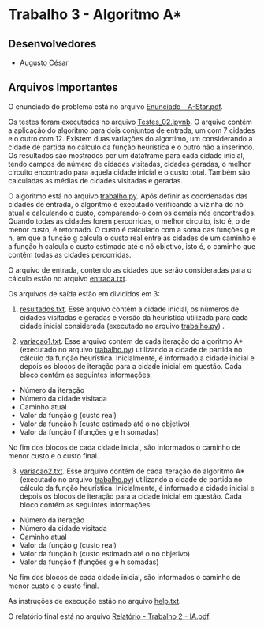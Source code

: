 # Trabalho 3 - Algoritmo A\*

## Desenvolvedores

- [Augusto César](https://github.com/augustces)

## Arquivos Importantes

O enunciado do problema está no arquivo [Enunciado - A-Star.pdf](https://github.com/augustces/InteligenciaArtificial-UFC/blob/main/Trabalho%202/Enunciado%20-%20A-Star.pdf).

Os testes foram executados no arquivo [Testes_02.ipynb](https://github.com/augustces/InteligenciaArtificial-UFC/blob/main/Trabalho%202/Teste_02.ipynb). O arquivo contém a aplicação do algoritmo para dois conjuntos de entrada, um com 7 cidades e o outro com 12. Existem duas variações do algortimo, um considerando a cidade de partida no cálculo da função heurística e o outro não a inserindo. Os resultados são mostrados por um dataframe para cada cidade inicial, tendo campos de número de cidades visitadas, cidades geradas, o melhor circuito encontrado para aquela cidade inicial e o custo total.
Também são calculadas as médias de cidades visitadas e geradas.

O algoritmo está no arquivo [trabalho.py](https://github.com/augustces/InteligenciaArtificial-UFC/blob/main/Trabalho%202/trabalho.py). Após definir as coordenadas das cidades de entrada, o algoritmo é executado verificando a vizinha do nó atual e calculando o custo, comparando-o com os demais nós encontrados. Quando todas as cidades forem percorridas, o melhor circuito, isto é, o de menor custo, é retornado. O custo é calculado com a soma das funções g e h, em que a função g calcula o custo real entre as cidades de um caminho e a função h calcula o custo estimado até o nó objetivo, isto é, o caminho que contém todas as cidades percorridas.

O arquivo de entrada, contendo as cidades que serão consideradas para o cálculo estão no arquivo [entrada.txt](https://github.com/augustces/InteligenciaArtificial-UFC/blob/main/Trabalho%202/entrada.txt).

Os arquivos de saída estão em divididos em 3:

1. [resultados.txt](https://github.com/augustces/InteligenciaArtificial-UFC/blob/main/Trabalho%202/resultados.txt). Esse arquivo contém a cidade inicial, os números de cidades visitadas e geradas e versão da heurística utilizada para cada cidade inicial considerada (executado no arquivo [trabalho.py](https://github.com/augustces/InteligenciaArtificial-UFC/blob/main/Trabalho%202/trabalho.py)) .

2. [variacao1.txt](https://github.com/augustces/InteligenciaArtificial-UFC/blob/main/Trabalho%202/variacao1.txt). Esse arquivo contém de cada iteração do algoritmo A\* (executado no arquivo [trabalho.py](https://github.com/augustces/InteligenciaArtificial-UFC/blob/main/Trabalho%202/trabalho.py)) utilizando a cidade de partida no cálculo da função heurística. Inicialmente, é informado a cidade inicial e depois os blocos de iteração para a cidade inicial em questão. Cada bloco contém as seguintes informações:

- Número da iteração
- Número da cidade visitada
- Caminho atual
- Valor da função g (custo real)
- Valor da função h (custo estimado até o nó objetivo)
- Valor da função f (funções g e h somadas)

No fim dos blocos de cada cidade inicial, são informados o caminho de menor custo e o custo final.

3. [variacao2.txt](https://github.com/augustces/InteligenciaArtificial-UFC/blob/main/Trabalho%202/variacao2.txt). Esse arquivo contém de cada iteração do algoritmo A\* (executado no arquivo [trabalho.py](https://github.com/augustces/InteligenciaArtificial-UFC/blob/main/Trabalho%202/trabalho.py)) utilizando a cidade de partida no cálculo da função heurística. Inicialmente, é informado a cidade inicial e depois os blocos de iteração para a cidade inicial em questão. Cada bloco contém as seguintes informações:

- Número da iteração
- Número da cidade visitada
- Caminho atual
- Valor da função g (custo real)
- Valor da função h (custo estimado até o nó objetivo)
- Valor da função f (funções g e h somadas)

No fim dos blocos de cada cidade inicial, são informados o caminho de menor custo e o custo final.

As instruções de execução estão no arquivo [help.txt](https://github.com/augustces/InteligenciaArtificial-UFC/blob/main/Trabalho%202/help.txt).

O relatório final está no arquivo [Relatório - Trabalho 2 - IA.pdf](https://github.com/augustces/InteligenciaArtificial-UFC/blob/main/Trabalho%202/Relat%C3%B3rio%20-%20Trabalho%202%20-%20IA.pdf).

